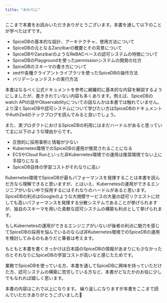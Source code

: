 ```yaml
---
title: "おわりに"
---
```


ここまで本書をお読みいただきありがとうございます。本書を通して以下のことが学べたはずです。

- SpiceDBの基本的な設計、アーキテクチャ、使用方法について
- SpiceDBの元となるZanzibarの概要とその背景について
- SpiceDBやZanzibarのようなReBACベースの認可システムの特徴について
- SpiceDBのPlaygroundを使ったpermissionシステムの開発の仕方
- SpiceDBのスキーマの書き方について
- zedや各種クライアントライブラリを使ったSpiceDBの操作方法
- バリデーションテストの実行方法

本書はなるべく公式ドキュメントを参考に網羅的に基本的な内容を解説するようにしましたが、書ききれていない内容も多くあります。例えば、SpiceDBのwatch APIの話やObservabilityについての話なんかは本書では触れていません。より深くSpiceDBや認可システムについて学びたい方はSpiceDBのドキュメントやAuthZedのテックブログを読んでみると良いでしょう。

また、実プロダクトにおけるSpiceDBの利用にはまだハードルがあると思っていて主に以下のような理由からです。

- 圧倒的に採用事例と情報が少ない
- Kubernetes環境でのSpiceDBの運用が推奨されることになる
- ECSやCloud Runといった非Kubernetes環境での運用は推奨環境でない上に手探りになる
- SpiceDB自体の学習コストがそれなりに高い

Kubernetes環境でSpiceDBが最もパフォーマンスを発揮することは本書を読んだ方なら理解できると思いますが、とはいえ、Kubernetesの運用ができるエンジニアがいない中で採用するにはそれなりのハードルがあると思います。SpiceDBの利点はGoogleのような大規模サービスの大量の認可リクエストに対しても高いパフォーマンスを発揮する分散システムであることが挙げられますが、独自のスキーマを用いた柔軟な認可システムの構築も利点として挙げられます。

もしKubernetesの運用ができるエンジニアがいないが後者の利点に魅力を感じてSpiceDBの採用を悩んでいるのならば非Kubernetes環境でのSpiceDBの運用を検討してみるのもありだと筆者は考えます。

もともと本書を書くきっかけは日本語のSpiceDBの情報があまりにも少なかったのとそれなりにSpiceDBの学習コストが高いなと感じたためです。

業務でSpiceDBを使っている方、本書を通してSpiceDBに興味を持っていただけた方、認可システムの構築に苦労している方など、本書がどなたかのお役に少しでもなれれば嬉しく思います。

本書の内容はこれで以上になります。
繰り返しになりますが本書をここまで読んでいただきありがとうございました🐼
